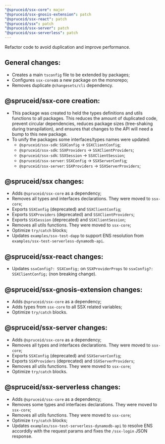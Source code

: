 ```yaml
---
"@spruceid/ssx-core": major
"@spruceid/ssx-gnosis-extension": patch
"@spruceid/ssx-react": patch
"@spruceid/ssx": patch
"@spruceid/ssx-server": patch
"@spruceid/ssx-serverless": patch
---
```


Refactor code to avoid duplication and improve performance.

## General changes:
- Creates a main `tsconfig` file to be extended by packages;
- Configures `ssx-core`as a new package on the monorepo;
- Removes duplicate `@changesets/cli` dependency.

## @spruceid/ssx-core creation: 
- This package was created to held the types definitions and utils functions to all packages. This reduces the amount of duplicated code, prevent circular dependencies, reduces package sizes (tree-shaking during transpilation), and ensures that changes to the API will need a bump to this new package.
- To unify the packages some interfaces/types names were updated:
  - `@spruceid/ssx-sdk`: `SSXConfig` -> `SSXClientConfig`;
  - `@spruceid/ssx-sdk`: `SSXProviders` -> `SSXClientProviders`;
  - `@spruceid/ssx-sdk`: `SSXSession` -> `SSXClientSession`;
  - `@spruceid/ssx-server`: `SSXConfig` -> `SSXServerConfig`;
  - `@spruceid/ssx-server`: `SSXProviders` -> `SSXServerProviders`;

## @spruceid/ssx changes: 
- Adds `@spruceid/ssx-core` as a dependency;
- Removes all types and interfaces declarations. They were moved to `ssx-core`;
- Exports `SSXConfig` (deprecated) and `SSXClientConfig`;
- Exports `SSXProviders` (deprecated) and `SSXClientProviders`;
- Exports `SSXSession` (deprecated) and `SSXClientSession`;
- Removes all utils functions. They were moved to `ssx-core`;
- Optimize `try/catch` blocks;
- Updates `examples/ssx-test-dapp` to support ENS resolution from `examples/ssx-test-serverless-dynamodb-api`.

## @spruceid/ssx-react changes:
- Updates `ssxConfig?: SSXConfig;` on `SSXProviderProps` to `ssxConfig?: SSXClientConfig;` (non breaking change). 

## @spruceid/ssx-gnosis-extension changes: 
- Adds `@spruceid/ssx-core` as a dependency;
- Adds types from `ssx-core` to all SSX related variables;
- Optimize `try/catch` blocks.

## @spruceid/ssx-server changes: 
- Adds `@spruceid/ssx-core` as a dependency;
- Removes all types and interfaces declarations. They were moved to `ssx-core`;
- Exports `SSXConfig` (deprecated) and `SSXServerConfig`;
- Exports `SSXProviders` (deprecated) and `SSXServerProviders`;
- Removes all utils functions. They were moved to `ssx-core`;
- Optimize `try/catch` blocks.

## @spruceid/ssx-serverless changes: 
- Adds `@spruceid/ssx-core` as a dependency; 
- Removes some types and interfaces declarations. They were moved to `ssx-core`;
- Removes all utils functions. They were moved to `ssx-core`;
- Optimize `try/catch` blocks;
- Updates `examples/ssx-test-serverless-dynamodb-api` to resolve ENS accorddly with the request params and fixes the `/ssx-login` JSON response.


